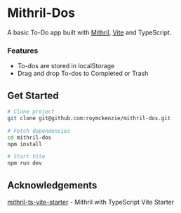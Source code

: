 # Mithril-Dos

A basic To-Do app built with [Mithril](https://mithril.js.org/), [Vite](https://vitejs.dev/) and TypeScript.

### Features
* To-dos are stored in localStorage
* Drag and drop To-dos to Completed or Trash

## Get Started

```bash
# Clone project
git clone git@github.com:roymckenzie/mithril-dos.git

# Fetch dependencies
cd mithril-dos
npm install

# Start Vite
npm run dev
```


## Acknowledgements

[mithril-ts-vite-starter](https://github.com/ArthurClemens/mithril-ts-vite-starter) - Mithril with TypeScript Vite Starter